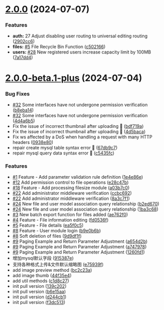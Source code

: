 # [2.0.0](https://github.com/diskcloud/service/compare/v2.0.0-beta.1-plus...v2.0.0) (2024-07-07)


### Features

* **auth:** 27 Adjust disabling user routing to universal editing routing ([2902cc6](https://github.com/diskcloud/service/commit/2902cc6c869d7c3056b898e3f723df97de0140e7))
* **files:** [#5](https://github.com/diskcloud/service/issues/5) File Recycle Bin Function ([c502166](https://github.com/diskcloud/service/commit/c50216606e6af4914b255cbc731c5e67273b663c))
* **users:** [#28](https://github.com/diskcloud/service/issues/28) New registered users increase capacity limit by 100MB ([7a17dd4](https://github.com/diskcloud/service/commit/7a17dd4d2edd390e8a0723b1793dffb3e77df3ed))



# [2.0.0-beta.1-plus](https://github.com/diskcloud/service/compare/v2.0.0-beta.0-plus...v2.0.0-beta.1-plus) (2024-07-04)


### Bug Fixes

* [#32](https://github.com/diskcloud/service/issues/32) Some interfaces have not undergone permission verification ([b8eba14](https://github.com/diskcloud/service/commit/b8eba1441dfb6246b8712a3ca0bd21ddd7004997))
* [#32](https://github.com/diskcloud/service/issues/32) Some interfaces have not undergone permission verification ([4d4a6b5](https://github.com/diskcloud/service/commit/4d4a6b56989fe8ff449faff4c379e2fb94b15fdd))
* Fix the issue of incorrect thumbnail after uploading 🐛 ([bdf719a](https://github.com/diskcloud/service/commit/bdf719ab1853e8ac6776b6305b139c244e54e0cd))
* Fix the issue of incorrect thumbnail after uploading 🐛 ([4d5baca](https://github.com/diskcloud/service/commit/4d5baca48596458c4899873c80c83882f14fe115))
* Fix ws affected by a DoS when handling a request with many HTTP headers ([0938e80](https://github.com/diskcloud/service/commit/0938e803aef6a1d839d15d42df52be28dbace784))
* repair create mysql table syntax error 🐛 ([67db9c7](https://github.com/diskcloud/service/commit/67db9c77c004adba116de5788de903b18970f672))
* repair mysql query data syntax error 🐛 ([c5435fc](https://github.com/diskcloud/service/commit/c5435fc6047eac86e2a6426dc9e262f371b85eed))


### Features

* [#1](https://github.com/diskcloud/service/issues/1) Feature - Add parameter validation rule definition ([1e4e86e](https://github.com/diskcloud/service/commit/1e4e86eb24afb1f7dbccbbc1f43c77b847c25ddf))
* [#12](https://github.com/diskcloud/service/issues/12) Add permission control to file operations ([e28c47b](https://github.com/diskcloud/service/commit/e28c47b09c415c4b43f9678e0eeb6c782c6424bc))
* [#18](https://github.com/diskcloud/service/issues/18) Feature - Add processing filesize module ([a03b7c0](https://github.com/diskcloud/service/commit/a03b7c03b89a482a0263253fff7a14b50c199253))
* [#22](https://github.com/diskcloud/service/issues/22) Add administrator middleware verification ([ccbc692](https://github.com/diskcloud/service/commit/ccbc692e295bd4f8bbe00925994c33b2b9f17580))
* [#22](https://github.com/diskcloud/service/issues/22) Add administrator middleware verification ([8a3c7f1](https://github.com/diskcloud/service/commit/8a3c7f17b07201e93f0209a47a199f614c406206))
* [#24](https://github.com/diskcloud/service/issues/24) New file and user model association query relationship ([b2ed670](https://github.com/diskcloud/service/commit/b2ed670d4c57af25094e41fd46a0baf42fdda109))
* [#24](https://github.com/diskcloud/service/issues/24) New file and user model association query relationship ([1ba3c68](https://github.com/diskcloud/service/commit/1ba3c6828c9f92faa232ea382806ad5d2f043a80))
* [#3](https://github.com/diskcloud/service/issues/3) New batch export function for files added ([ae762f0](https://github.com/diskcloud/service/commit/ae762f0659097e4885274e014506dac2e8e244df))
* [#4](https://github.com/diskcloud/service/issues/4) Feature - File information editing ([fd0536f](https://github.com/diskcloud/service/commit/fd0536f210eaf675c79b5ce69f87966baccabc61))
* [#5](https://github.com/diskcloud/service/issues/5) Feature - File details ([ea5f0c5](https://github.com/diskcloud/service/commit/ea5f0c53ba87df93a65a8a304bdb35ed5c9b24b4))
* [#8](https://github.com/diskcloud/service/issues/8) Feature - User module login ([b9e0b6b](https://github.com/diskcloud/service/commit/b9e0b6bf84c18ec9e7e4c22be41b0d61ae9f18de))
* [#8](https://github.com/diskcloud/service/issues/8) Soft deletion of files ([9d9df1f](https://github.com/diskcloud/service/commit/9d9df1f6fe1a43e5c292087030f36e5f406a9a56))
* [#9](https://github.com/diskcloud/service/issues/9) Paging Example and Return Parameter Adjustment ([a654d2b](https://github.com/diskcloud/service/commit/a654d2bb775362a186f0b8c08eba25c43276fc4f))
* [#9](https://github.com/diskcloud/service/issues/9) Paging Example and Return Parameter Adjustment ([a747978](https://github.com/diskcloud/service/commit/a74797815ee1dc05c5e75f1a560523d92a6901d9))
* [#9](https://github.com/diskcloud/service/issues/9) Paging Example and Return Parameter Adjustment ([1260fd1](https://github.com/diskcloud/service/commit/1260fd1ea618ce1c0d41be9eb6135a3dfd166fc9))
* 增加mysql默认字段 ([915387e](https://github.com/diskcloud/service/commit/915387e6ba2962622c6e2235323fcca216109cb6))
* 支持各种格式上传&文件默认缩略图 ([e75939f](https://github.com/diskcloud/service/commit/e75939f4a05627e92c2d3a46f652db9807bd556f))
* add image preview method ([bc2c23a](https://github.com/diskcloud/service/commit/bc2c23aa9a14924917033cb3d7d08f851d5c85cc))
* add image thumb ([44f35e4](https://github.com/diskcloud/service/commit/44f35e44ab78a037df6bda7adeffccbc4ac98c13))
* add util methods ([c1d8c27](https://github.com/diskcloud/service/commit/c1d8c27f835555130ccb5b3299f9e257e596b484))
* init pull version ([139c202](https://github.com/diskcloud/service/commit/139c202cbe2fb5ffd92a44f168a58f515a80a4e7))
* init pull version ([b6e15aa](https://github.com/diskcloud/service/commit/b6e15aa680d88bc5ac5037d34e51d57967b7da44))
* init pull version ([d244cb1](https://github.com/diskcloud/service/commit/d244cb1a47023e4515b508d70400bf511be1a834))
* init pull version ([f3dc513](https://github.com/diskcloud/service/commit/f3dc513fa387b525bfa2db27a48b090f7f97e1c9))



